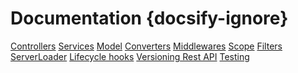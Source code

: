
# Documentation {docsify-ignore}


<div class="topics">

[Controllers](docs/controllers.md)
[Services](docs/services/overview.md)
[Model](docs/model.md)
[Converters](docs/converters.md)
[Middlewares](docs/middlewares/overview.md)
[Scope](docs/scope.md)
[Filters](docs/filters.md)
[ServerLoader](docs/server-loader/_sidebar.md)
[Lifecycle hooks](docs/server-loader/lifecycle-hooks.md)
[Versioning Rest API](docs/server-loader/versioning.md) 
[Testing](docs/testing.md)

</div>  